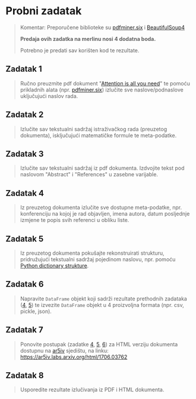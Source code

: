 # Probni zadatak

> Komentar: Preporučene biblioteke su [pdfminer.six](https://pdfminersix.readthedocs.io) i [BeautifulSoup4](https://www.crummy.com/software/BeautifulSoup/bs4/doc/)
>
> **Predaja ovih zadatka na merlinu nosi 4 dodatna boda.**
> 
> Potrebno je predati sav korišten kod te rezultate.

## Zadatak 1

> Ručno preuzmite pdf dokument "[Attention is all you need](https://arxiv.org/pdf/1706.03762)" te pomoću prikladnih alata (npr. [pdfminer.six](https://pdfminersix.readthedocs.io/en/latest/)) izlučite sve naslove/podnaslove uključujući naslov rada.

## Zadatak 2

> Izlučite sav tekstualni sadržaj istraživačkog rada (preuzetog dokumenta), isključujući matematičke formule te meta-podatke.

## Zadatak 3

> Izlučite sav tekstualni sadržaj iz pdf dokumenta. Izdvojite tekst pod naslovom "Abstract" i "References" u zasebne varijable.

## Zadatak 4

> Iz preuzetog dokumenta izlučite sve dostupne meta-podatke, npr. konferenciju na kojoj je rad objavljen, imena autora, datum posljednje izmjene te popis svih referenci u obliku liste.

## Zadatak 5

> Iz preuzetog dokumenta pokušajte rekonstruirati strukturu, pridružujući tekstualni sadržaj pojedinom naslovu, npr. pomoću [Python dictionary strukture](https://docs.python.org/3/tutorial/datastructures.html#dictionaries).

## Zadatak 6

> Napravite `DataFrame` objekt koji sadrži rezultate prethodnih zadataka ([4](#zadatak-4), [5](#zadatak-5)) te izvezite `DataFrame` objekt u 4 proizvoljna formata (npr. csv, pickle, json).

## Zadatak 7

> Ponovite postupak (zadatke [4](#zadatak-4), [5](#zadatak-5), [6](#zadatak-6)) za HTML verziju dokumenta dostupnu na [ar5iv](https://ar5iv.labs.arxiv.org) sjedištu, na linku: https://ar5iv.labs.arxiv.org/html/1706.03762

## Zadatak 8

> Usporedite rezultate izlučivanja iz PDF i HTML dokumenta.

